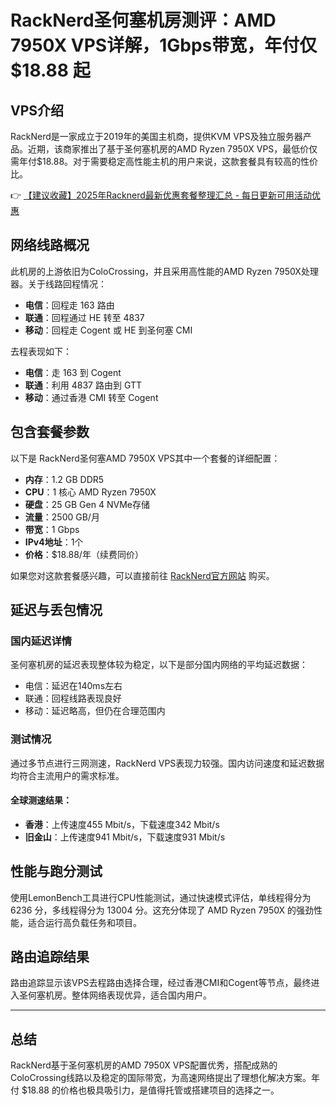 # RackNerd圣何塞机房测评：AMD 7950X VPS详解，1Gbps带宽，年付仅 $18.88 起

## VPS介绍

RackNerd是一家成立于2019年的美国主机商，提供KVM VPS及独立服务器产品。近期，该商家推出了基于圣何塞机房的AMD Ryzen 7950X VPS，最低价仅需年付$18.88。对于需要稳定高性能主机的用户来说，这款套餐具有较高的性价比。

👉 [【建议收藏】2025年Racknerd最新优惠套餐整理汇总 - 每日更新可用活动优惠](https://bit.ly/Rack_Nerd)

## 网络线路概况

此机房的上游依旧为ColoCrossing，并且采用高性能的AMD Ryzen 7950X处理器。关于线路回程情况：

- **电信**：回程走 163 路由
- **联通**：回程通过 HE 转至 4837
- **移动**：回程走 Cogent 或 HE 到圣何塞 CMI

去程表现如下：

- **电信**：走 163 到 Cogent
- **联通**：利用 4837 路由到 GTT
- **移动**：通过香港 CMI 转至 Cogent

## 包含套餐参数

以下是 RackNerd圣何塞AMD 7950X VPS其中一个套餐的详细配置：

- **内存**：1.2 GB DDR5
- **CPU**：1 核心 AMD Ryzen 7950X
- **硬盘**：25 GB Gen 4 NVMe存储
- **流量**：2500 GB/月
- **带宽**：1 Gbps
- **IPv4地址**：1个
- **价格**：$18.88/年（续费同价）

如果您对这款套餐感兴趣，可以直接前往 [RackNerd官方网站](https://bit.ly/Rack_Nerd) 购买。

## 延迟与丢包情况

### 国内延迟详情

圣何塞机房的延迟表现整体较为稳定，以下是部分国内网络的平均延迟数据：

- 电信：延迟在140ms左右
- 联通：回程线路表现良好
- 移动：延迟略高，但仍在合理范围内

### 测试情况

通过多节点进行三网测速，RackNerd VPS表现力较强。国内访问速度和延迟数据均符合主流用户的需求标准。

#### 全球测速结果：
- **香港**：上传速度455 Mbit/s，下载速度342 Mbit/s
- **旧金山**：上传速度941 Mbit/s，下载速度931 Mbit/s

## 性能与跑分测试

使用LemonBench工具进行CPU性能测试，通过快速模式评估，单线程得分为 6236 分，多线程得分为 13004 分。这充分体现了 AMD Ryzen 7950X 的强劲性能，适合运行高负载任务和项目。

## 路由追踪结果

路由追踪显示该VPS去程路由选择合理，经过香港CMI和Cogent等节点，最终进入圣何塞机房。整体网络表现优异，适合国内用户。

---

## 总结

RackNerd基于圣何塞机房的AMD 7950X VPS配置优秀，搭配成熟的ColoCrossing线路以及稳定的国际带宽，为高速网络提出了理想化解决方案。年付 $18.88 的价格也极具吸引力，是值得托管或搭建项目的选择之一。